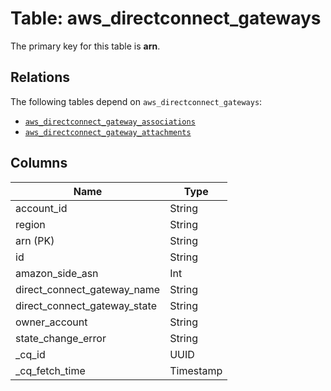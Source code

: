 # Table: aws_directconnect_gateways


The primary key for this table is **arn**.

## Relations
The following tables depend on `aws_directconnect_gateways`:
  - [`aws_directconnect_gateway_associations`](aws_directconnect_gateway_associations.md)
  - [`aws_directconnect_gateway_attachments`](aws_directconnect_gateway_attachments.md)

## Columns
| Name          | Type          |
| ------------- | ------------- |
|account_id|String|
|region|String|
|arn (PK)|String|
|id|String|
|amazon_side_asn|Int|
|direct_connect_gateway_name|String|
|direct_connect_gateway_state|String|
|owner_account|String|
|state_change_error|String|
|_cq_id|UUID|
|_cq_fetch_time|Timestamp|